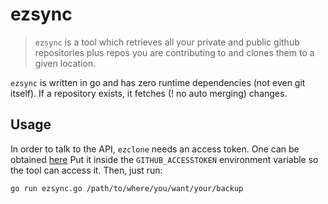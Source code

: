 # ezsync
> `ezsync` is a tool which retrieves all your private and public github repositories plus repos you are contributing to and clones them to a given location.

`ezsync` is written in go and has zero runtime dependencies (not even git itself). If a repository exists, it fetches (! no auto merging) changes.

## Usage
In order to talk to the API, `ezclone` needs an access token. One can be obtained [here](https://github.com/settings/tokens)
Put it inside the `GITHUB_ACCESSTOKEN` environment variable so the tool can access it.
Then, just run:
```
go run ezsync.go /path/to/where/you/want/your/backup
```